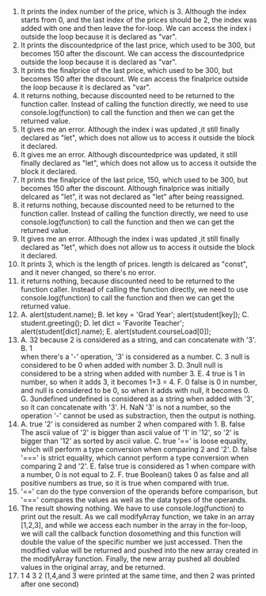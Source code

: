 1. It prints the index number of the price, which is 3. Although the index starts from 0, and the last index of the prices should be 2, the index was added with one and then leave the for-loop. We can access the index i outside the loop because it is declared as "var".
2. It prints the discountedprice of the last price, which used to be 300, but becomes 150 after the discount. We can access the discountedprice outside the loop because it is declared as "var".
3. It prints the finalprice of the last price, which used to be 300, but becomes 150 after the discount. We can access the finalprice outside the loop because it is declared as "var".
4. it returns nothing, because discounted  need to be returned to the function caller. Instead of calling the function directly, we need to use console.log(function) to call the function and then we can get the returned value.
5. It gives me an error. Although the index i was updated ,it still finally declared as "let", which does not allow us to access it outside the block it declared.
6. It gives me an error. Although discountedprice was updated, it still finally declared as "let", which does not allow us to access it outside the block it declared.
7. It prints the finalprice of the last price, 150, which used to be 300, but becomes 150 after the discount. Although finalprice was initially delcared as "let", it was not declared as "let" after being reassigned. 
8. it returns nothing, because discounted  need to be returned to the function caller. Instead of calling the function directly, we need to use console.log(function) to call the function and then we can get the returned value.
9.  It gives me an error. Although the index i was updated ,it still finally declared as "let", which does not allow us to access it outside the block it declared.
10. It prints 3, which is the length of prices. length is delcared as "const", and it never changed, so there's no error.
11. it returns nothing, because discounted need to be returned to the function caller. Instead of calling the function directly, we need to use console.log(function) to call the function and then we can get the returned value.
12. A. alert(student.name);
    B. let key = 'Grad Year';
        alert(student[key]);
    C. student.greeting();
    D. let dict = 'Favorite Teacher';
        alert(student[dict].name);
    E. alert(student.courseLoad[0]);
13. A. 32
        because 2 is considered as a string, and can concatenate with '3'.
    B. 1  
        when there's a '-' operation, '3' is considered as a number.
    C. 3
        null is considered to be 0 when added with number 3.
    D. 3null
        null is considered to be a string when added with number 3.
    E. 4
        true is 1 in number, so when it adds 3, it becomes 1+3 = 4.
    F. 0
        false is 0 in number, and null is considered to be 0, so when it adds with null, it becomes 0.
    G. 3undefined
        undefined is considered as a string when added with '3', so it can concatenate with '3'.
    H. NaN
        '3' is not a number, so the operation '-' cannot be used as substraction, then the output is nothing.
14. A. true
        '2' is considered as number 2 when compared with 1.
    B. false
        The ascii value of '2' is bigger than ascii value of '1' in '12', so '2' is bigger than '12' as sorted by ascii value.
    C. true
        '==' is loose equality, which will perform a type conversion when comparing 2 and '2'.
    D. false
        '===' is strict equality, which cannot perform a type conversion when comparing 2 and '2'.
    E. false
        true is considered as 1 when compare with a number, 0 is not equal to 2.
    F. true
        Boolean() takes 0 as false and all positive numbers as true, so it is true when compared with true.
15. '==' can do the type conversion of the operands before comparison, but '===' compares the values as well as the data types of the operands.
17. The result showing nothing. We have to use console.log(function) to print out the result. As we call modifyArray function, we take in an array [1,2,3], and while we access each number in the array in the for-loop, we will call the callback function dosomething and this function will double the value of the specific number we just accessed. Then the modified value will be returned and pushed into the new array created in the modifyArray function. Finally, the new array pushed all doubled values in the original array, and be returned.
19. 1
    4
    3
    2
    (1,4,and 3 were printed at the same time, and then 2 was printed after one second)
